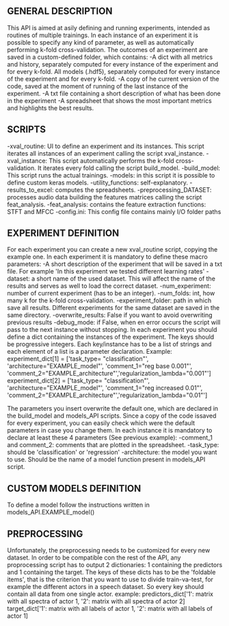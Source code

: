 ## GENERAL DESCRIPTION
This API is aimed at asily defining and running experiments, intended as routines
of multiple trainings. In each instance of an experiment it is possible to specify any kind
of parameter, as well as automatically performing k-fold cross-validation. The outcomes
of an experiment are saved in a custom-defined folder, which contains:
-A dict with all metrics and history, separately computed for every instance of the experiment and for every k-fold.
 All models (.hdf5), separately computed for every instance of the experiment and for every k-fold.
-A copy of he current version of the code, saved at the moment of running of the last instance of the experiment.
-A txt file containing a short description of what has been done in the experiment
-A spreadsheet that shows the most important metrics and highlights the best results.


## SCRIPTS
-xval_routine: UI to define an experiment and its instances. This script iterates
  all instances of an experiment calling the script xval_instance.
-xval_instance: This script automatically performs the k-fold cross-validation. It
  iterates every fold calling the script build_model.
-build_model: This script runs the actual trainings.
-models: in this script it is possible to define custom keras models.
-utility_functions: self-explanatory.
-results_to_excel: computes the spreadsheets.
-preprocessing_DATASET: processes audio data building the features matrices calling
  the script feat_analysis.
-feat_analysis: contains the feature extraction functions: STFT and MFCC
-config.ini: This config file contains mainly I/O folder paths


## EXPERIMENT DEFINITION
For each experiment you can create a new xval_routine script, copying the example one.
In each experiment it is mandatory to define these macro parameters:
  -A short description of the experiment that will be saved in a txt file. For
    example 'In this experiment we tested different learning rates'
  -dataset: a short name of the used dataset. This will affect the name of the
    results and serves as well to load the correct dataset.
  -num_experiment: number of current experiment (has to be an integer).
  -num_folds: int, how many k for the k-fold cross-validation.
  -experiment_folder: path in which save all results. Different
    experiments for the same dataset are saved in the same directory.
  -overwrite_results: False if you want to avoid overwriting previous results 
  -debug_mode: if False, when en error occurs the script will pass to the next instance
    without stopping.
In each experiment you should define a dict containing the instances of the experiment.
The keys should be progressive integers.
Each key/instance has to be a list of strings and each element of a list is a
parameter declaration.
Example:
experiment_dict[1] = ['task_type= "classification"', 'architecture="EXAMPLE_model"',
                 'comment_1="reg base 0.001"', 'comment_2="EXAMPLE_architecture"','regularization_lambda="0.001"']
experiment_dict[2] = ['task_type= "classification"', 'architecture="EXAMPLE_model"',
                 'comment_1="reg increased 0.01"', 'comment_2="EXAMPLE_architecture"','regularization_lambda="0.01"']

The parameters you insert overwrite the default one, which are declared in the
build_model and models_API scripts. Since a copy of the code issaved for every
experiment, you can easily check which were the default parameters in case you change them.
In each instance it is mandatory to declare at least these 4 parameters (See previous example):
  -comment_1 and comment_2: comments that are plotted in the spreadsheet.
  -task_type: should be 'classification' or 'regression'
  -architecture: the model you want to use. Should be the name of a model function
    present in models_API script.

## CUSTOM MODELS DEFINITION
To define a model follow the instructions written in models_API.EXAMPLE_model()


## PREPROCESSING
Unfortunately, the preprocessing needs to be customized for every new dataset.
In order to be compatible con the rest of the API, any proprocessing script has to
output 2 dictionaries: 1 containing the predictors and 1 containing the target.
The keys of these dicts has to be the 'foldable items', that is the criterion
that you want to use to divide train-va-test, for example the different actors in
a speech dataset. So every key should contain all data from one single actor.
example:
predictors_dict['1': matrix with all spectra of actor 1,
                '2': matrix with all spectra of actor 2]
target_dict['1': matrix with all labels of actor 1,
            '2': matrix with all labels of actor 1]

